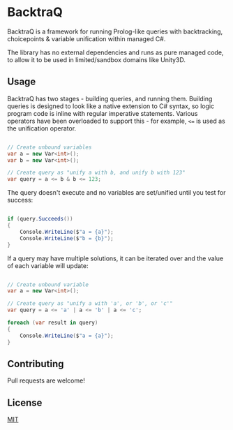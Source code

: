 # BacktraQ

BacktraQ is a framework for running Prolog-like queries with backtracking, choicepoints & variable unification within managed C#.

The library has no external dependencies and runs as pure managed code, to allow it to be used in limited/sandbox domains like Unity3D.

## Usage

BacktraQ has two stages - building queries, and running them. Building queries is designed to look like a native extension to C# syntax, so logic program code is inline with regular imperative statements. Various operators have been overloaded to support this - for example, `<=` is used as the unification operator.

```c#

// Create unbound variables
var a = new Var<int>();
var b = new Var<int>();

// Create query as "unify a with b, and unify b with 123"
var query = a <= b & b <= 123;

```

The query doesn't execute and no variables are set/unified until you test for success:

```c#

if (query.Succeeds())
{
    Console.WriteLine($"a = {a}");
    Console.WriteLine($"b = {b}");
}

```

If a query may have multiple solutions, it can be iterated over and the value of each variable will update:


```c#

// Create unbound variable
var a = new Var<int>();

// Create query as "unify a with 'a', or 'b', or 'c'"
var query = a <= 'a' | a <= 'b' | a <= 'c';

foreach (var result in query)
{
    Console.WriteLine($"a = {a}");
}

```

## Contributing
Pull requests are welcome!

## License
[MIT](https://choosealicense.com/licenses/mit/)